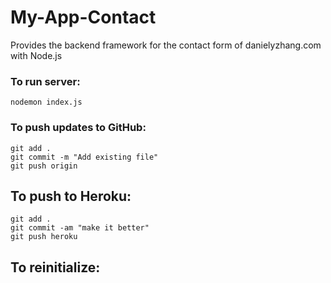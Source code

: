 # My-App-Contact
Provides the backend framework for the contact form of danielyzhang.com with Node.js

### To run server:
```
nodemon index.js
```

### To push updates to GitHub:
````
git add .
git commit -m "Add existing file"
git push origin
````

## To push to Heroku:
```
git add .
git commit -am "make it better"
git push heroku
```

## To reinitialize: